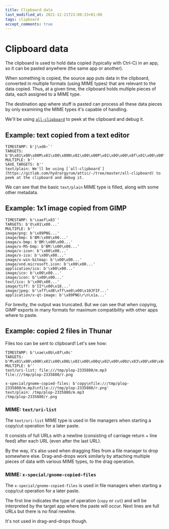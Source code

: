 ```yaml
---
title: Clipboard data
last_modified_at: 2021-12-21T23:00:33+01:00
tags: clipboard
accept_comments: true
---
```


# Clipboard data

The clipboard is used to hold data copied (typically with Ctrl-C) in an app, so it can be pasted anywhere (the same app or another).

When something is copied, the source app puts data in the clipboard, converted in multiple formats (using MIME types) that are relevant to the data copied.
Thus, at a given time, the clipboard holds multiple pieces of data, each assigned to a MIME type.

The destination app where stuff is pasted can process all these data pieces by only examining the MIME types it's capable of handling.

We'll be using [`all-clipboard`](https://gitlab.com/hydrargyrum/attic/-/tree/master/all-clipboard) to peek at the clipboard and debug it.

## Example: text copied from a text editor

```
TIMESTAMP: b'j\xd6~`'
TARGETS: b'O\x01\x00\x00M\x01\x00\x00N\x01\x00\x00P\x01\x00\x00\x8f\x01\x00\x00\x1f\x00\x00\x00'
MULTIPLE: b''
SAVE_TARGETS: b''
text/plain: We'll be using [`all-clipboard`](https://gitlab.com/hydrargyrum/attic/-/tree/master/all-clipboard) to peek at the clipboard and debug it.

```

We can see that the basic `text/plain` MIME type is filled, along with some other metadata.

## Example: 1x1 image copied from GIMP

```
TIMESTAMP: b'\xaef\x83`'
TARGETS: b'O\x01\x00...'
MULTIPLE: b''
image/png: b'\x89PNG...'
image/bmp: b'BM:\x00\x00...'
image/x-bmp: b'BM:\x00\x00...'
image/x-MS-bmp: b'BM:\x00\x00...'
image/x-icon: b'\x00\x00...'
image/x-ico: b'\x00\x00...'
image/x-win-bitmap: b'\x00\x00...'
image/vnd.microsoft.icon: b'\x00\x00...'
application/ico: b'\x00\x00...'
image/ico: b'\x00\x00...'
image/icon: b'\x00\x00...'
text/ico: b'\x00\x00...'
image/tiff: b'II*\x00\x18...'
image/jpeg: b'\xff\xd8\xff\xe0\x00\x10JFIF...'
application/x-qt-image: b'\x89PNG\r\n\x1a...'
```

For brevity, the output was truncated.
But we can see that when copying, GIMP exports in many formats for maximum compatibility with other apps where to paste.

## Example: copied 2 files in Thunar

Files too can be sent to clipboard! Let's see how:

```
TIMESTAMP: b'\xae\x0b\x8f\x0c'
TARGETS: b'M\x01\x00\x00K\x01\x00\x00L\x01\x00\x00q\x02\x00\x00z\x03\x00\x00\x8d\x01\x00\x00'
MULTIPLE: b''
text/uri-list: file:///tmp/plop-2335880/m.mp3
file:///tmp/plop-2335880/r.png

x-special/gnome-copied-files: b'copy\nfile:///tmp/plop-2335880/m.mp3\nfile:///tmp/plop-2335880/r.png'
text/plain: /tmp/plop-2335880/m.mp3
/tmp/plop-2335880/r.png
```

### MIME: `text/uri-list`

The `text/uri-list` MIME type is used in file managers when starting a copy/cut operation for a later paste.

It consists of full URLs with a newline (consisting of carriage return + line feed) after each URL (even after the last URL).

By the way, it's also used when dragging files from a file manager to drop somewhere else.
Drag-and-drops work similarly by attaching multiple pieces of data with various MIME types, to the drag operation.

### MIME: `x-special/gnome-copied-files`

The `x-special/gnome-copied-files` is used in file managers when starting a copy/cut operation for a later paste.

The first line indicates the type of operation (`copy` or `cut`) and will be interpreted by the target app where the paste will occur.
Next lines are full URLs but there is no final newline.

It's not used in drag-and-drops though.
